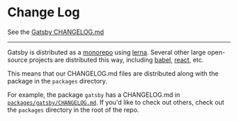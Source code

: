 # Change Log

See the [Gatsby CHANGELOG.md](./packages/gatsby/CHANGELOG.md)

---

Gatsby is distributed as a [monorepo][monorepo] using [lerna](). Several other large open-source projects are distributed this way, including [babel][babel], [react][react], etc.

This means that our CHANGELOG.md files are distributed along with the package in the `packages` directory.

For example, the package `gatsby` has a CHANGELOG.md in [`packages/gatsby/CHANGELOG.md`](./packages/gatsby/CHANGELOG.md). If you'd like to check out others, check out the `packages` directory in the root of the repo.

[monorepo]: https://en.wikipedia.org/wiki/Monorepo
[lerna]: https://github.com/lerna/lerna
[babel]: https://github.com/babel/babel/
[react]: https://github.com/facebook/react/tree/master/packages
